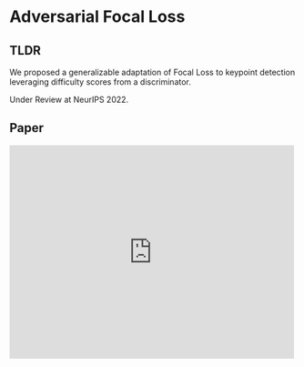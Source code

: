 # Adversarial Focal Loss

## TLDR
We proposed a generalizable adaptation of Focal Loss to keypoint detection leveraging difficulty scores from a discriminator.

Under Review at NeurIPS 2022.

## Paper
<embed src="https://github.com/ChenRaphaelLiu/AdversarialFocalLoss/blob/main/paper/AFL_20220519.pdf" width="500" height="375" 
 type="application/pdf">
